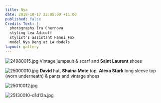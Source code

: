```yaml
---
title: Nya
date: 2018-10-17 22:05:00 +11:00
published: false
Credits Text: |-
  photographs Ira Chernova
  styling Lea Adicoff
  stylist's assistant Hanni Fox
  model Nya Deng at LA Models
layout: gallery
---
```


![24980015.jpg](/uploads/24980015.jpg)
Vintage jumpsuit & scarf and **Saint Laurent** shoes

![25000010.jpg](/uploads/25000010.jpg)
**David** hat, **Shaina Mote** top, **Alexa Stark** long sleeve top (worn underneath) & pants and vintage shoes

![25010012.jpg](/uploads/25010012.jpg)


![25130010-d1d13a.jpg](/uploads/25130010-d1d13a.jpg)




